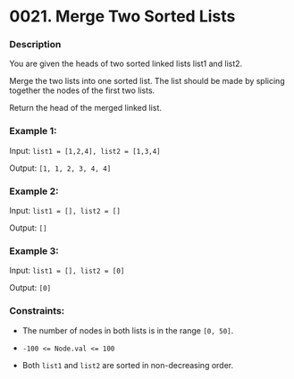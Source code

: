 # 0021. Merge Two Sorted Lists

### Description
You are given the heads of two sorted linked lists list1 and list2.

Merge the two lists into one sorted list. The list should be made by splicing together the nodes of the first two lists.

Return the head of the merged linked list.

 

### Example 1:

Input: `list1 = [1,2,4], list2 = [1,3,4]`

Output: `[1, 1, 2, 3, 4, 4]`

### Example 2:

Input: `list1 = [], list2 = []`

Output: `[]`

### Example 3:

Input: `list1 = [], list2 = [0]`

Output: `[0]`

 

### Constraints:

* The number of nodes in both lists is in the range `[0, 50]`.

* `-100 <= Node.val <= 100`

* Both `list1` and `list2` are sorted in non-decreasing order.
